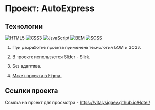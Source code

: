 # Проект: AutoExpress


## Технологии
![HTML5](https://img.shields.io/badge/-HTML5-e34f26?logo=html5&logoColor=white)
![CSS3](https://img.shields.io/badge/-CSS3-1572b6?logo=css3&logoColor=white)
![JavaScript](https://img.shields.io/badge/-JavaScript-f7df1e?logo=javaScript&logoColor=black)
![BEM](https://img.shields.io/badge/-BEM-yellowgreen)
![SCSS](https://img.shields.io/badge/SCSS-bf4080)

1. При разработке проекта применена технология БЭМ и SCSS.

2. В проекте используется Slider - Slick.

3. Без адаптива.

4. [Макет проекта в Figma.](https://www.figma.com/file/6EzYufI6wBCbEJaag84PiK/landing?type=design&node-id=0-1&mode=design)

## Ссылки проекта
Ссылка на проект для просмотра - https://vitalysigaev.github.io/Hotel/
